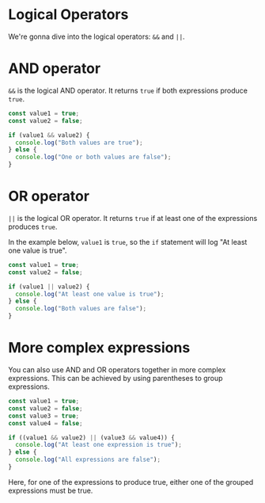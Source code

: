 # Logical Operators

We're gonna dive into the logical operators: `&&` and `||`.

# AND operator

`&&` is the logical AND operator. It returns `true` if both expressions produce `true`.

```js
const value1 = true;
const value2 = false;

if (value1 && value2) {
  console.log("Both values are true");
} else {
  console.log("One or both values are false");
}
```

# OR operator

`||` is the logical OR operator. It returns `true` if at least one of the expressions produces `true`.

In the example below, `value1` is `true`, so the `if` statement will log "At least one value is true".

```js
const value1 = true;
const value2 = false;

if (value1 || value2) {
  console.log("At least one value is true");
} else {
  console.log("Both values are false");
}
```

# More complex expressions

You can also use AND and OR operators together in more complex expressions. This can be achieved by using parentheses to group expressions.

```js
const value1 = true;
const value2 = false;
const value3 = true;
const value4 = false;

if ((value1 && value2) || (value3 && value4)) {
  console.log("At least one expression is true");
} else {
  console.log("All expressions are false");
}
```

Here, for one of the expressions to produce true, either one of the grouped expressions must be true.
